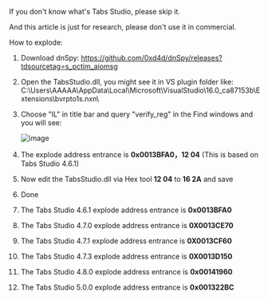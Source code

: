 If you don't know what's Tabs Studio, please skip it.

And this article is just for research, please don't use it in commercial.

How to explode: 

1. Download dnSpy: https://github.com/0xd4d/dnSpy/releases?tdsourcetag=s_pctim_aiomsg

2. Open the TabsStudio.dll, you might see it in VS plugin folder like:
   C:\Users\AAAAA\AppData\Local\Microsoft\VisualStudio\16.0_ca87153b\Extensions\bvrpto1s.nxn\

3. Choose "IL" in title bar and query "verify_reg" in the Find windows and you will see:

   ![image](https://github.com/icegull/TabsStudioExplode/blob/master/dnSpy.jpg)

4. The explode address entrance is **0x0013BFA0，12 04** (This is based on Tabs Studio 4.6.1)

5. Now edit the TabsStudio.dll via Hex tool **12 04** to **16 2A** and save

6. Done



1. The Tabs Studio 4.6.1 explode address entrance is **0x0013BFA0**
2. The Tabs Studio 4.7.0 explode address entrance is **0X0013CE70**
3. The Tabs Studio 4.7.1 explode address entrance is **0X0013CF60**
4. The Tabs Studio 4.7.3 explode address entrance is **0X0013D150**
5. The Tabs Studio 4.8.0 explode address entrance is **0x00141960**
6. The Tabs Studio 5.0.0 explode address entrance is **0x001322BC**
